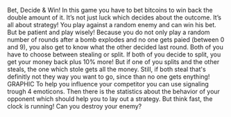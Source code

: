 Bet, Decide & Win!
In this game you have to bet bitcoins to win back the double amount of it. It’s not just luck which decides about the outcome. It’s all about strategy! 
You play against a random enemy and can win his bet. But be patient and play wisely! Because you do not only play a random number of rounds after a bomb explodes and no one gets paied (between 0 and 9), you also get to know what the other decided last round. Both of you have to choose between stealing or split. If both of you decide to split, you get your money back plus 10% more! But if one of you splits and the other steals, the one which stole gets all the money. Still, if both steal that's definitly not they way you want to go, since than no one gets enything!
GRAPHIC
To help you influence your competitor you can use signaling trough 4 emoticons. Then there is the statistics about the behavior of your opponent which should help you to lay out a strategy. But think fast, the clock is running! Can you destroy your enemy?